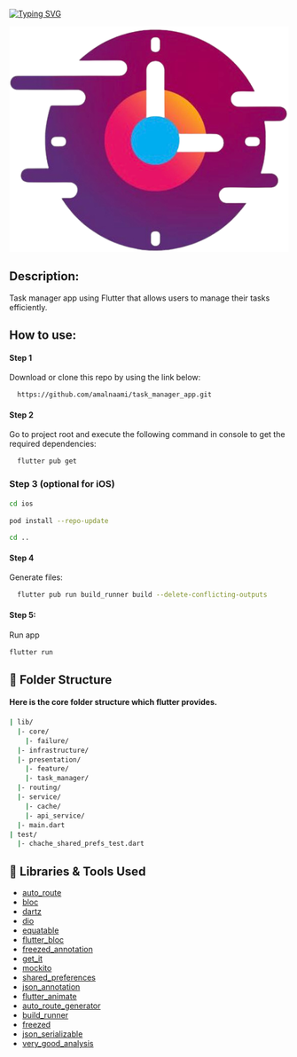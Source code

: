<a href="https://git.io/typing-svg"><img src="https://readme-typing-svg.demolab.com?font=Fira+Code&pause=1000&width=435&lines=Task+Manager+App" alt="Typing SVG" /></a>

![alt text](assets/logo.png)


## Description:
Task manager app using Flutter that allows users to manage their tasks efficiently.

## How to use:

#### Step 1
Download or clone this repo by using the link below:

```bash
  https://github.com/amalnaami/task_manager_app.git
```

#### Step 2
Go to project root and execute the following command in console to get the required dependencies:
```bash
  flutter pub get
```

### Step 3 (optional for iOS)
```bash
cd ios
```
```bash
pod install --repo-update
```
```bash
cd ..
```
#### Step 4
Generate files:

```bash
  flutter pub run build_runner build --delete-conflicting-outputs
```

#### Step 5:
Run app
```bash
flutter run
```

## 🚀 Folder Structure
#### Here is the core folder structure which flutter provides.

```bash
| lib/
  |- core/
    |- failure/
  |- infrastructure/
  |- presentation/
    |- feature/
    |- task_manager/
  |- routing/
  |- service/
    |- cache/
    |- api_service/
  |- main.dart
| test/
  |- chache_shared_prefs_test.dart
```
</pre>

## 🚀 Libraries & Tools Used
* [auto_route](https://pub.dev/packages/auto_route)
* [bloc](https://pub.dev/packages/bloc)
* [dartz](https://pub.dev/packages/dartz)
* [dio](https://pub.dev/packages/dio)
* [equatable](https://pub.dev/packages/equatable)
* [flutter_bloc](https://pub.dev/packages/flutter_bloc)
* [freezed_annotation](https://pub.dev/packages/freezed_annotation)
* [get_it](https://pub.dev/packages/get_it)
* [mockito](https://pub.dev/packages/mockito)
* [shared_preferences](https://pub.dev/packages/shared_preferences)
* [json_annotation](https://pub.dev/packages/json_annotation)
* [flutter_animate](https://pub.dev/packages/flutter_animate)
* [auto_route_generator](https://pub.dev/packages/auto_route_generator)
* [build_runner](https://pub.dev/packages/build_runner)
* [freezed](https://pub.dev/packages/freezed)
* [json_serializable](https://pub.dev/packages/json_serializable)
* [very_good_analysis](https://pub.dev/packages/very_good_analysis)